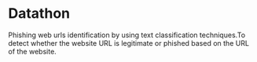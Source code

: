 # Datathon
Phishing web urls identification by using text classification techniques.To detect whether the website URL is legitimate or phished based on the URL of the website.
